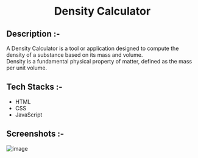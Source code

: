 # <p align="center">Density Calculator</p>

## Description :-

A Density Calculator is a tool or application designed to compute the density of a substance based on its mass and volume.
<br>
Density is a fundamental physical property of matter, defined as the mass per unit volume.

## Tech Stacks :-

- HTML
- CSS
- JavaScript

## Screenshots :-

![image](https://github.com/user-attachments/assets/35adbf8c-324a-4e1f-964f-4a613af18604)

